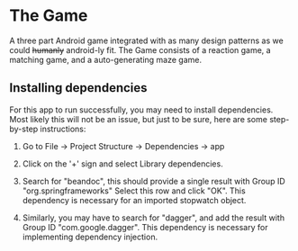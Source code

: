 # The Game

A three part Android game integrated with as many design patterns as we could ~~humanly~~ android-ly fit. The Game consists of a reaction game, a matching game, and a auto-generating maze game. 

## Installing dependencies

For this app to run successfully, you may need to install dependencies. Most likely this will not be an issue, but just to be sure, here are some step-by-step instructions:

1. Go to File -> Project Structure -> Dependencies -> app

2. Click on the '+' sign and select Library dependencies.

3. Search for "beandoc", this should provide a single result with Group ID "org.springframeworks" Select this row and click "OK". This dependency is necessary for an imported stopwatch object.

4. Similarly, you may have to search for "dagger", and add the result with Group ID "com.google.dagger". This dependency is necessary for implementing dependency injection.